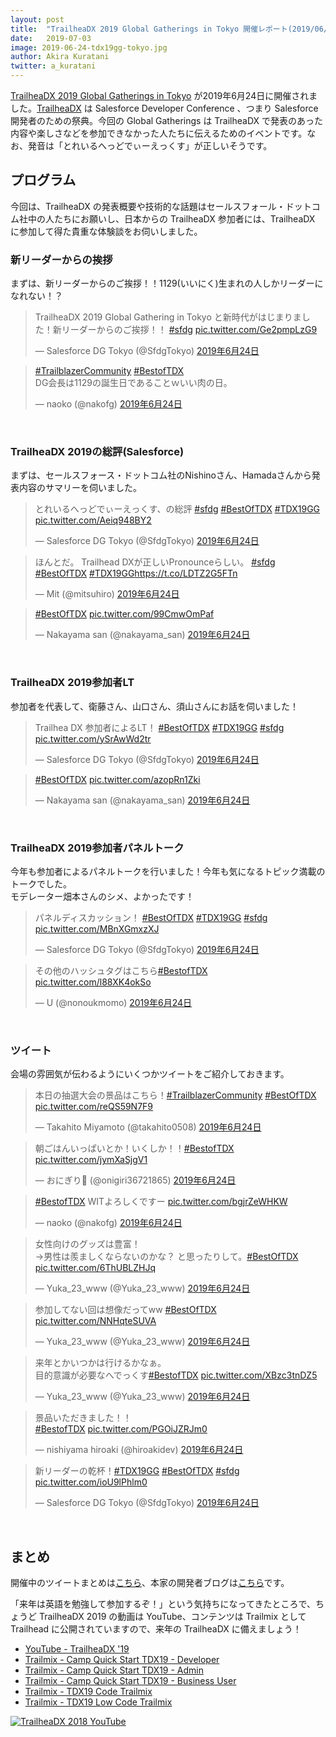 ```yaml
---
layout: post
title:  "TrailheaDX 2019 Global Gatherings in Tokyo 開催レポート(2019/06/24)"
date:   2019-07-03
image: 2019-06-24-tdx19gg-tokyo.jpg
author: Akira Kuratani
twitter: a_kuratani
---
```


<p class="intro"><a href="https://trailblazercommunitygroups.com/events/details/salesforce-tokyo-jp-developers-group-presents-trailheadx-2019-global-gathering/" target="\_blank"><span class="dropcap">T</span>railheaDX 2019 Global Gatherings in Tokyo</a> が2019年6月24日に開催されました。<a href="https://developer.salesforce.com/trailheadx" target="\_blank">TrailheaDX</a> は Salesforce Developer Conference 、つまり Salesforce 開発者のための祭典。今回の Global Gatherings は TrailheaDX で発表のあった内容や楽しさなどを参加できなかった人たちに伝えるためのイベントです。なお、発音は「とれいるへっどでぃーえっくす」が正しいそうです。</p>

## プログラム

今回は、TrailheaDX の発表概要や技術的な話題はセールスフォール・ドットコム社中の人たちにお願いし、日本からの TrailheaDX 参加者には、TrailheaDX に参加して得た貴重な体験談をお伺いしました。

### 新リーダーからの挨拶

まずは、新リーダーからのご挨拶！！1129(いいにく)生まれの人しかリーダーになれない！？

<blockquote class="twitter-tweet" data-lang="ja"><p lang="ja" dir="ltr">TrailheaDX 2019 Global Gathering  in Tokyo と新時代がはじまりました！新リーダーからのご挨拶！！ <a href="https://twitter.com/hashtag/sfdg?src=hash&amp;ref_src=twsrc%5Etfw">#sfdg</a> <a href="https://t.co/Ge2pmpLzG9">pic.twitter.com/Ge2pmpLzG9</a></p>&mdash; Salesforce DG Tokyo (@SfdgTokyo) <a href="https://twitter.com/SfdgTokyo/status/1143098921792622592?ref_src=twsrc%5Etfw">2019年6月24日</a></blockquote>

<blockquote class="twitter-tweet" data-lang="ja"><p lang="ja" dir="ltr"><a href="https://twitter.com/hashtag/TrailblazerCommunity?src=hash&amp;ref_src=twsrc%5Etfw">#TrailblazerCommunity</a> <a href="https://twitter.com/hashtag/BestofTDX?src=hash&amp;ref_src=twsrc%5Etfw">#BestofTDX</a><br>DG会長は1129の誕生日であることｗいい肉の日。</p>&mdash; naoko (@nakofg) <a href="https://twitter.com/nakofg/status/1143098878561882113?ref_src=twsrc%5Etfw">2019年6月24日</a></blockquote>
<br/>

### TrailheaDX 2019の総評(Salesforce)

まずは、セールスフォース・ドットコム社のNishinoさん、Hamadaさんから発表内容のサマリーを伺いました。

<blockquote class="twitter-tweet" data-lang="ja"><p lang="ja" dir="ltr">とれいるへっどでぃーえっくす、の総評 <a href="https://twitter.com/hashtag/sfdg?src=hash&amp;ref_src=twsrc%5Etfw">#sfdg</a> <a href="https://twitter.com/hashtag/BestOfTDX?src=hash&amp;ref_src=twsrc%5Etfw">#BestOfTDX</a> <a href="https://twitter.com/hashtag/TDX19GG?src=hash&amp;ref_src=twsrc%5Etfw">#TDX19GG</a> <a href="https://t.co/Aeiq948BY2">pic.twitter.com/Aeiq948BY2</a></p>&mdash; Salesforce DG Tokyo (@SfdgTokyo) <a href="https://twitter.com/SfdgTokyo/status/1143101663844040704?ref_src=twsrc%5Etfw">2019年6月24日</a></blockquote>

<blockquote class="twitter-tweet" data-lang="ja"><p lang="ja" dir="ltr">ほんとだ。 Trailhead DXが正しいPronounceらしい。 <a href="https://twitter.com/hashtag/sfdg?src=hash&amp;ref_src=twsrc%5Etfw">#sfdg</a> <a href="https://twitter.com/hashtag/BestOfTDX?src=hash&amp;ref_src=twsrc%5Etfw">#BestOfTDX</a> <a href="https://twitter.com/hashtag/TDX19GG?src=hash&amp;ref_src=twsrc%5Etfw">#TDX19GG</a><a href="https://t.co/LDTZ2G5FTn">https://t.co/LDTZ2G5FTn</a></p>&mdash; Mit (@mitsuhiro) <a href="https://twitter.com/mitsuhiro/status/1143102539589570563?ref_src=twsrc%5Etfw">2019年6月24日</a></blockquote>

<blockquote class="twitter-tweet" data-lang="ja"><p lang="und" dir="ltr"><a href="https://twitter.com/hashtag/BestOfTDX?src=hash&amp;ref_src=twsrc%5Etfw">#BestOfTDX</a> <a href="https://t.co/99CmwOmPaf">pic.twitter.com/99CmwOmPaf</a></p>&mdash; Nakayama san (@nakayama_san) <a href="https://twitter.com/nakayama_san/status/1143104170439798784?ref_src=twsrc%5Etfw">2019年6月24日</a></blockquote>
<br/>

### TrailheaDX 2019参加者LT

参加者を代表して、衛藤さん、山口さん、須山さんにお話を伺いました！

<blockquote class="twitter-tweet" data-lang="ja"><p lang="ja" dir="ltr">Trailhea DX 参加者によるLT！ <a href="https://twitter.com/hashtag/BestOfTDX?src=hash&amp;ref_src=twsrc%5Etfw">#BestOfTDX</a> <a href="https://twitter.com/hashtag/TDX19GG?src=hash&amp;ref_src=twsrc%5Etfw">#TDX19GG</a> <a href="https://twitter.com/hashtag/sfdg?src=hash&amp;ref_src=twsrc%5Etfw">#sfdg</a> <a href="https://t.co/ySrAwWd2tr">pic.twitter.com/ySrAwWd2tr</a></p>&mdash; Salesforce DG Tokyo (@SfdgTokyo) <a href="https://twitter.com/SfdgTokyo/status/1143111854517977088?ref_src=twsrc%5Etfw">2019年6月24日</a></blockquote>

<blockquote class="twitter-tweet" data-lang="ja"><p lang="und" dir="ltr"><a href="https://twitter.com/hashtag/BestOfTDX?src=hash&amp;ref_src=twsrc%5Etfw">#BestOfTDX</a> <a href="https://t.co/azopRn1Zki">pic.twitter.com/azopRn1Zki</a></p>&mdash; Nakayama san (@nakayama_san) <a href="https://twitter.com/nakayama_san/status/1143114910047408130?ref_src=twsrc%5Etfw">2019年6月24日</a></blockquote>
<br/>

### TrailheaDX 2019参加者パネルトーク

今年も参加者によるパネルトークを行いました！今年も気になるトピック満載のトークでした。<br/>
モデレーター畑本さんのシメ、よかったです！

<blockquote class="twitter-tweet" data-lang="ja"><p lang="ja" dir="ltr">パネルディスカッション！ <a href="https://twitter.com/hashtag/BestOfTDX?src=hash&amp;ref_src=twsrc%5Etfw">#BestOfTDX</a> <a href="https://twitter.com/hashtag/TDX19GG?src=hash&amp;ref_src=twsrc%5Etfw">#TDX19GG</a> <a href="https://twitter.com/hashtag/sfdg?src=hash&amp;ref_src=twsrc%5Etfw">#sfdg</a> <a href="https://t.co/MBnXGmxzXJ">pic.twitter.com/MBnXGmxzXJ</a></p>&mdash; Salesforce DG Tokyo (@SfdgTokyo) <a href="https://twitter.com/SfdgTokyo/status/1143118002260332544?ref_src=twsrc%5Etfw">2019年6月24日</a></blockquote>

<blockquote class="twitter-tweet" data-lang="ja"><p lang="ja" dir="ltr">その他のハッシュタグはこちら<a href="https://twitter.com/hashtag/BestofTDX?src=hash&amp;ref_src=twsrc%5Etfw">#BestofTDX</a> <a href="https://t.co/l88XK4okSo">pic.twitter.com/l88XK4okSo</a></p>&mdash; U (@nonoukmomo) <a href="https://twitter.com/nonoukmomo/status/1143123486153424896?ref_src=twsrc%5Etfw">2019年6月24日</a></blockquote>
<br/>

### ツイート

会場の雰囲気が伝わるようにいくつかツイートをご紹介しておきます。

<blockquote class="twitter-tweet" data-lang="ja"><p lang="ja" dir="ltr">本日の抽選大会の景品はこちら！<a href="https://twitter.com/hashtag/TrailblazerCommunity?src=hash&amp;ref_src=twsrc%5Etfw">#TrailblazerCommunity</a> <a href="https://twitter.com/hashtag/BestOfTDX?src=hash&amp;ref_src=twsrc%5Etfw">#BestOfTDX</a> <a href="https://t.co/reQS59N7F9">pic.twitter.com/reQS59N7F9</a></p>&mdash; Takahito Miyamoto (@takahito0508) <a href="https://twitter.com/takahito0508/status/1143100168037732353?ref_src=twsrc%5Etfw">2019年6月24日</a></blockquote>

<blockquote class="twitter-tweet" data-lang="ja"><p lang="ja" dir="ltr">朝ごはんいっぱいとか！いくしか！！<a href="https://twitter.com/hashtag/BestofTDX?src=hash&amp;ref_src=twsrc%5Etfw">#BestofTDX</a> <a href="https://t.co/jymXaSjgV1">pic.twitter.com/jymXaSjgV1</a></p>&mdash; おにぎり🍙 (@onigiri36721865) <a href="https://twitter.com/onigiri36721865/status/1143106291256049664?ref_src=twsrc%5Etfw">2019年6月24日</a></blockquote>

<blockquote class="twitter-tweet" data-lang="ja"><p lang="ja" dir="ltr"><a href="https://twitter.com/hashtag/BestofTDX?src=hash&amp;ref_src=twsrc%5Etfw">#BestofTDX</a> WITよろしくですー <a href="https://t.co/bgjrZeWHKW">pic.twitter.com/bgjrZeWHKW</a></p>&mdash; naoko (@nakofg) <a href="https://twitter.com/nakofg/status/1143107271670431745?ref_src=twsrc%5Etfw">2019年6月24日</a></blockquote>

<blockquote class="twitter-tweet" data-lang="ja"><p lang="ja" dir="ltr">女性向けのグッズは豊富！<br>→男性は羨ましくならないのかな？ と思ったりして。<a href="https://twitter.com/hashtag/BestOfTDX?src=hash&amp;ref_src=twsrc%5Etfw">#BestOfTDX</a> <a href="https://t.co/6ThUBLZHJq">pic.twitter.com/6ThUBLZHJq</a></p>&mdash; Yuka_23_www (@Yuka_23_www) <a href="https://twitter.com/Yuka_23_www/status/1143109431393042433?ref_src=twsrc%5Etfw">2019年6月24日</a></blockquote>

<blockquote class="twitter-tweet" data-lang="ja"><p lang="ja" dir="ltr">参加してない回は想像だってww <a href="https://twitter.com/hashtag/BestOfTDX?src=hash&amp;ref_src=twsrc%5Etfw">#BestOfTDX</a> <a href="https://t.co/NNHqteSUVA">pic.twitter.com/NNHqteSUVA</a></p>&mdash; Yuka_23_www (@Yuka_23_www) <a href="https://twitter.com/Yuka_23_www/status/1143111380196708352?ref_src=twsrc%5Etfw">2019年6月24日</a></blockquote>

<blockquote class="twitter-tweet" data-lang="ja"><p lang="ja" dir="ltr">来年とかいつかは行けるかなぁ。<br>目的意識が必要なへでっくす<a href="https://twitter.com/hashtag/BestofTDX?src=hash&amp;ref_src=twsrc%5Etfw">#BestofTDX</a> <a href="https://t.co/XBzc3tnDZ5">pic.twitter.com/XBzc3tnDZ5</a></p>&mdash; Yuka_23_www (@Yuka_23_www) <a href="https://twitter.com/Yuka_23_www/status/1143113937061236737?ref_src=twsrc%5Etfw">2019年6月24日</a></blockquote>

<blockquote class="twitter-tweet" data-lang="ja"><p lang="ja" dir="ltr">景品いただきました！！<br> <a href="https://twitter.com/hashtag/BestofTDX?src=hash&amp;ref_src=twsrc%5Etfw">#BestofTDX</a> <a href="https://t.co/PGOiJZRJm0">pic.twitter.com/PGOiJZRJm0</a></p>&mdash; nishiyama hiroaki (@hiroakidev) <a href="https://twitter.com/hiroakidev/status/1143118742051684353?ref_src=twsrc%5Etfw">2019年6月24日</a></blockquote>

<blockquote class="twitter-tweet" data-lang="ja"><p lang="ja" dir="ltr">新リーダーの乾杯！<a href="https://twitter.com/hashtag/TDX19GG?src=hash&amp;ref_src=twsrc%5Etfw">#TDX19GG</a> <a href="https://twitter.com/hashtag/BestOfTDX?src=hash&amp;ref_src=twsrc%5Etfw">#BestOfTDX</a>  <a href="https://twitter.com/hashtag/sfdg?src=hash&amp;ref_src=twsrc%5Etfw">#sfdg</a> <a href="https://t.co/ioU9lPhlm0">pic.twitter.com/ioU9lPhlm0</a></p>&mdash; Salesforce DG Tokyo (@SfdgTokyo) <a href="https://twitter.com/SfdgTokyo/status/1143137073055981568?ref_src=twsrc%5Etfw">2019年6月24日</a></blockquote>
<br/>

## まとめ

開催中のツイートまとめは[こちら](https://togetter.com/li/1369646)、本家の開発者ブログは[こちら](https://developer.salesforce.com/jpblogs/2019/05/tdx-report/)です。
<br/>

「来年は英語を勉強して参加するぞ！」という気持ちになってきたところで、ちょうど TrailheaDX 2019 の動画は YouTube、コンテンツは Trailmix として Trailhead に公開されていますので、来年の TrailheaDX に備えましょう！

- [YouTube - TrailheaDX '19](https://www.youtube.com/playlist?list=PLPzQ5H-3PFfEL_UFhingGVX0iRWQTlv8D)
- [Trailmix - Camp Quick Start TDX19 - Developer](https://trailhead.salesforce.com/en/users/strailhead/trailmixes/camp-quick-start-tdx-19-developer)
- [Trailmix - Camp Quick Start TDX19 - Admin](https://trailhead.salesforce.com/en/users/strailhead/trailmixes/camp-quick-start-tdx-19-admin)
- [Trailmix - Camp Quick Start TDX19 - Business User](https://trailhead.salesforce.com/en/users/strailhead/trailmixes/camp-quick-start-tdx-19-business-user)
- [Trailmix - TDX19 Code Trailmix](https://trailhead.salesforce.com/en/users/strailhead/trailmixes/tdx-19-code)
- [Trailmix - TDX19 Low Code Trailmix](https://trailhead.salesforce.com/en/users/strailhead/trailmixes/tdx-19-low-code)

<a href="https://www.youtube.com/playlist?list=PLPzQ5H-3PFfEL_UFhingGVX0iRWQTlv8D" target="\_blnak"><img src="{{ '/assets/img/posts/2019-06-24-TrailheaDX_2019_YouTube.jpg' | prepend: site.baseurl }}" alt="TrailheaDX 2018 YouTube" /></a>

<script async src="https://platform.twitter.com/widgets.js" charset="utf-8"></script>
